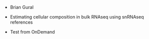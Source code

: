 - Brian Gural

- Estimating cellular composition in bulk RNAseq using snRNAseq references
- Test from OnDemand

